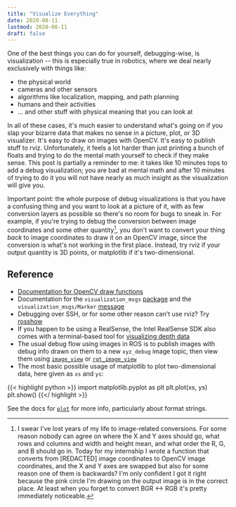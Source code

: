 ```yaml
---
title: "Visualize Everything"
date: 2020-08-11
lastmod: 2020-08-11
draft: false
---
```


One of the best things you can do for yourself, debugging-wise, is visualization -- this is especially true in robotics, where we deal nearly exclusively with things like:

* the physical world
* cameras and other sensors
* algorithms like localization, mapping, and path planning
* humans and their activities
* ... and other stuff with physical meaning that you can look at

In all of these cases, it's much easier to understand what's going on if you slap your bizarre data that makes no sense in a picture, plot, or 3D visualizer.  It's easy to draw on images with OpenCV.  It's easy to publish stuff to rviz.  Unfortunately, it feels a lot harder than just printing a bunch of floats and trying to do the mental math yourself to check if they make sense.  This post is partially a reminder to me: it takes like 10 minutes tops to add a debug visualization; you are bad at mental math and after 10 minutes of trying to do it you will not have nearly as much insight as the visualization will give you.

Important point: the whole purpose of debug visualizations is that you have a confusing thing and you want to look at a picture of it, with as few conversion layers as possible so there's no room for bugs to sneak in.  For example, if you're trying to debug the conversion between image coordinates and some other quantity[^1], you don't want to convert your thing _back_ to image coordinates to draw it on an OpenCV image, since the conversion is what's not working in the first place.  Instead, try rviz if your output quantity is 3D points, or matplotlib if it's two-dimensional.

## Reference

* [Documentation for OpenCV draw functions](https://docs.opencv.org/2.4/modules/core/doc/drawing_functions.html )
* Documentation for the `visualization_msgs` [package](http://wiki.ros.org/visualization_msgs ) and the `visualization_msgs/Marker` [message](http://docs.ros.org/api/visualization_msgs/html/msg/Marker.html )
* Debugging over SSH, or for some other reason can't use rviz?  Try [rosshow](https://github.com/dheera/rosshow )
* If you happen to be using a RealSense, the Intel RealSense SDK also comes with a terminal-based tool for [visualizing depth data](https://dev.intelrealsense.com/docs/rs-depth )
* The usual debug flow using images in ROS is to publish images with debug info drawn on them to a new `xyz_debug` image topic, then view them using [`image_view`](https://wiki.ros.org/image_view ) or [`rqt_image_view`](http://wiki.ros.org/rqt_image_view )
* The most basic possible usage of matplotlib to plot two-dimensional data, here given as `xs` and `ys`:

{{< highlight python >}}
import matplotlib.pyplot as plt
plt.plot(xs, ys)
plt.show()
{{</ highlight >}}

See the docs for [`plot`](https://matplotlib.org/3.2.1/api/_as_gen/matplotlib.pyplot.plot.html#matplotlib.pyplot.plot ) for more info, particularly about format strings.

[^1]: I swear I've lost years of my life to image-related conversions.  For some reason nobody can agree on where the X and Y axes should go, what rows and columns and width and height mean, and what order the R, G, and B should go in.  Today for my internship I wrote a function that converts from [REDACTED] image coordinates to OpenCV image coordinates, and the X and Y axes are swapped but also for some reason one of them is backwards?  I'm only confident I got it right because the pink circle I'm drawing on the output image is in the correct place.  At least when you forget to convert BGR <-> RGB it's pretty immediately noticeable.

